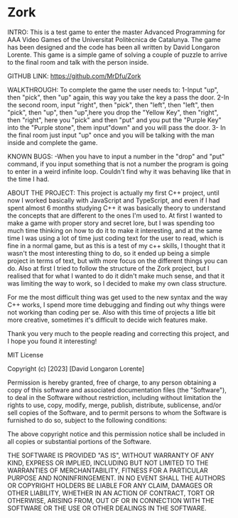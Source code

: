 # Zork

INTRO:
This is a test game to enter the master Advanced Programming for AAA Video Games of the Universitat Politècnica de Catalunya.
The game has been designed and the code has been all written by David Longaron Lorente.
This game is a simple game of solving a couple of puzzle to arrive to the final room and talk with the person inside.

GITHUB LINK:
https://github.com/MrDfu/Zork

WALKTHROUGH:
To complete the game the user needs to:
1-Input "up", then "pick", then "up" again, this way you take the key a pass the door.
2-In the second room, input "right", then "pick", then "left", then "left", then "pick", then "up", then "up",here you drop the "Yellow Key", then "right", then "right", here you "pick" and then "put" and you put the "Purple Key" into the "Purple stone", 
 them input"down" and you will pass the door.
 3- In the final room just input "up" once and you will be talking with the man inside and complete the game.

KNOWN BUGS:
-When you have to input a number in the "drop" and "put" command, if you input something that is not a number the program is going to enter in a weird infinite loop. Couldn't find why it was behaving like that in the time I had.


ABOUT THE PROJECT:
 This project is actually my first C++ project, until now I worked basically with JavaScript and TypeScript, and even if I had spent almost 6 months studying C++ it was basically theory to understand the concepts that are different to the ones I'm used to.
 At first I wanted to make a game with proper story and secret lore, but I was spending too much time thinking on how to do it to make it interesting, and at the same time I was using a lot of time just coding  text for the user to read, which is fine in a normal game, but as this is a test of my c++ skills, I thought that it wasn't the most interesting thing to do, so it ended up being a simple project in terms of text, but with more focus on the different things you can do.
 Also at first I tried to follow the structure of the Zork project, but I realised that for what I wanted to do it didn't make much sense, and that it was limiting the way to work, so I decided to make my own class structure.

For me the most difficult thing was get used to the new syntax and the way C++ works, I spend more time debugging and finding out why things were not working than coding per se. Also with this time of projects a litle bit more creative, sometimes it's difficult to decide wich features make.

 Thank you very much to the people reading and correcting this project, and I hope you found it interesting!






MIT License

Copyright (c) [2023] [David Longaron Lorente]

Permission is hereby granted, free of charge, to any person obtaining a copy
of this software and associated documentation files (the "Software"), to deal
in the Software without restriction, including without limitation the rights
to use, copy, modify, merge, publish, distribute, sublicense, and/or sell
copies of the Software, and to permit persons to whom the Software is
furnished to do so, subject to the following conditions:

The above copyright notice and this permission notice shall be included in all
copies or substantial portions of the Software.

THE SOFTWARE IS PROVIDED "AS IS", WITHOUT WARRANTY OF ANY KIND, EXPRESS OR
IMPLIED, INCLUDING BUT NOT LIMITED TO THE WARRANTIES OF MERCHANTABILITY,
FITNESS FOR A PARTICULAR PURPOSE AND NONINFRINGEMENT. IN NO EVENT SHALL THE
AUTHORS OR COPYRIGHT HOLDERS BE LIABLE FOR ANY CLAIM, DAMAGES OR OTHER
LIABILITY, WHETHER IN AN ACTION OF CONTRACT, TORT OR OTHERWISE, ARISING FROM,
OUT OF OR IN CONNECTION WITH THE SOFTWARE OR THE USE OR OTHER DEALINGS IN THE
SOFTWARE.
